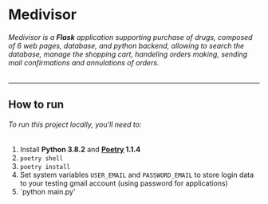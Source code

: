 # Medivisor
###### Medivisor is a **Flask** application supporting purchase of drugs, composed of 6 web pages, database, and python backend, allowing to search the database, manage the shopping cart, handeling orders making, sending mail confirmations and annulations of orders.
----
## How to run
###### To run this project locally, you'll need to:
1. Install **Python 3.8.2** and **[Poetry](https://python-poetry.org/docs/) 1.1.4**
2. `poetry shell`
3. `poetry install`
4. Set system variables `USER_EMAIL` and `PASSWORD_EMAIL` to store login data to your testing gmail account (using password for applications)
5. `python main.py'
